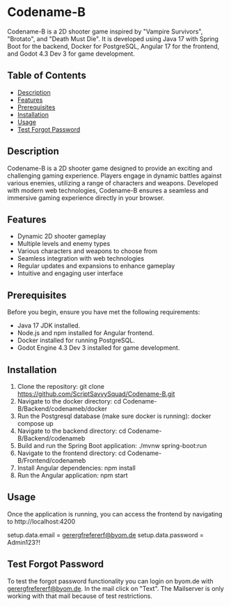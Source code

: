 # Codename-B

Codename-B is a 2D shooter game inspired by "Vampire Survivors", "Brotato", and "Death Must Die". It is developed using Java 17 with Spring Boot for the backend, Docker for PostgreSQL, Angular 17 for the frontend, and Godot 4.3 Dev 3 for game development.

## Table of Contents

- [Description](#description)
- [Features](#features)
- [Prerequisites](#prerequisites)
- [Installation](#installation)
- [Usage](#usage)
- [Test Forgot Password](#test-forgot-password)


## Description

Codename-B is a 2D shooter game designed to provide an exciting and challenging gaming experience. Players engage in dynamic battles against various enemies, utilizing a range of characters and weapons. Developed with modern web technologies, Codename-B ensures a seamless and immersive gaming experience directly in your browser.

## Features

- Dynamic 2D shooter gameplay
- Multiple levels and enemy types
- Various characters and weapons to choose from
- Seamless integration with web technologies
- Regular updates and expansions to enhance gameplay
- Intuitive and engaging user interface

## Prerequisites

Before you begin, ensure you have met the following requirements:

- Java 17 JDK installed.
- Node.js and npm installed for Angular frontend.
- Docker installed for running PostgreSQL.
- Godot Engine 4.3 Dev 3 installed for game development.

## Installation

1. Clone the repository: git clone https://github.com/ScriptSavvySquad/Codename-B.git
2. Navigate to the docker directory: cd Codename-B/Backend/codenameb/docker
3. Run the Postgresql database (make sure docker is running): docker compose up
4. Navigate to the backend directory: cd Codename-B/Backend/codenameb
5. Build and run the Spring Boot application: ./mvnw spring-boot:run
6. Navigate to the frontend directory: cd Codename-B/Frontend/codenameb
7. Install Angular dependencies: npm install
8. Run the Angular application: npm start

## Usage

Once the application is running, you can access the frontend by navigating to http://localhost:4200

setup.data.email = gerergfrefererf@byom.de
setup.data.password = Admin123?!

## Test Forgot Password

To test the forgot password functionality you can login on byom.de with gerergfrefererf@byom.de. In the mail click on "Text". The Mailserver is only working with that mail because of test restrictions.
